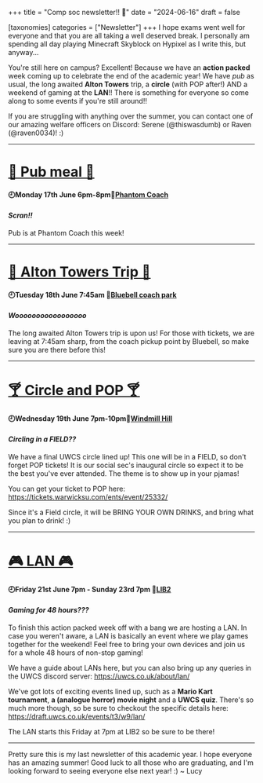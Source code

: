 +++
title = "Comp soc newsletter!! 👾"
date = "2024-06-16"
draft = false

[taxonomies]
categories = ["Newsletter"]
+++
I hope exams went well for everyone and that you are all taking a well deserved break. I personally am spending all day playing Minecraft Skyblock on Hypixel as I write this, but anyway...

You're still here on campus? Excellent! Because we have an **action packed** week coming up to celebrate the end of the academic year! We have *pub* as usual, the long awaited **Alton Towers** trip, a **circle** (with POP after!) AND a weekend of gaming at the **LAN**!! There is something for everyone so come along to some events if you're still around!!

If you are struggling with anything over the summer, you can contact one of our amazing welfare officers on Discord: Serene (@thiswasdumb) or Raven (@raven0034)! :)

--------------------------------------------------------------------------
# [🍔 Pub meal 🍔](https://uwcs.co.uk/events/t3/w9/pub/)

#### 🕘Monday 17th June 6pm-8pm📍[Phantom Coach](https://maps.app.goo.gl/tisN2pLz2hYCBwne6)
#### *Scran!!*

Pub is at Phantom Coach this week!

--------------------------------------------------------------------------
# [🎢 Alton Towers Trip 🎢](https://uwcs.co.uk/events/t3/w9/towers/)

#### 🕘Tuesday 18th June 7:45am 📍[Bluebell coach park](https://campus.warwick.ac.uk/search/623c885f421e6f5928c0c7eb?projectId=warwick)
#### *Wooooooooooooooooo*

The long awaited Alton Towers trip is upon us!
For those with tickets, we are leaving at 7:45am sharp, from the coach pickup point by Bluebell, so make sure you are there before this!

--------------------------------------------------------------------------
# [🍸 Circle and POP 🍸](https://uwcs.co.uk/events/t3/w9/circle/)

#### 🕘Wednesday 19th June 7pm-10pm📍[Windmill Hill](https://campus.warwick.ac.uk/search/623c8865421e6f5928c0c8f5)
#### *Circling in a FIELD??*

We have a final UWCS circle lined up! This one will be in a FIELD, so don't forget POP tickets! It is our social sec's inaugural circle so expect it to be the best you've ever attended. The theme is to show up in your pjamas!

You can get your ticket to POP here: https://tickets.warwicksu.com/ents/event/25332/

Since it's a Field circle, it will be BRING YOUR OWN DRINKS, and bring what you plan to drink! :)

--------------------------------------------------------------------------
# [🎮 LAN 🎮](https://draft.uwcs.co.uk/events/t3/w9/lan/)

#### 🕘Friday 21st June 7pm - Sunday 23rd 7pm 📍[LIB2](https://campus.warwick.ac.uk/search/623c88f2421e6f5928c0e4ec?projectId=warwick)
#### *Gaming for 48 hours???*

To finish this action packed week off with a bang we are hosting a LAN. In case you weren't aware, a LAN is basically an event where we play games together for the weekend! Feel free to bring your own devices and join us for a whole 48 hours of non-stop gaming! 

We have a guide about LANs here, but you can also bring up any queries in the UWCS discord server: https://uwcs.co.uk/about/lan/

We've got lots of exciting events lined up, such as a **Mario Kart tournament**, **a (analogue horror) movie night** and a **UWCS quiz**. There's so much more though, so be sure to checkout the specific details here: https://draft.uwcs.co.uk/events/t3/w9/lan/

The LAN starts this Friday at 7pm at LIB2 so be sure to be there!

--------------------------------------------------------------------------

Pretty sure this is my last newsletter of this academic year. I hope everyone has an amazing summer! Good luck to all those who are graduating, and I'm looking forward to seeing everyone else next year! :)
~ Lucy


